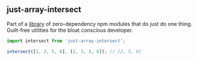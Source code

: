 ## just-array-intersect

Part of a [library]('../../README.md') of zero-dependency npm modules that do just do one thing.  
Guilt-free utilities for the bloat conscious developer.

```js
import intersect from 'just-array-intersect';

intersect([1, 2, 5, 6], [2, 3, 5, 6]); // [2, 5, 6]
```
